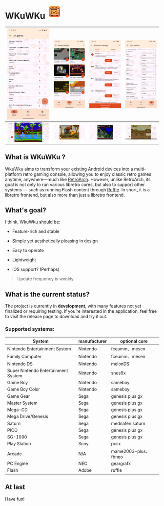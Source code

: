 # WKuWKu ![Application icon](app/src/main/res/drawable/app_icon_mdpi.png)

| <img src="Screenshots/sc_001.png" style="zoom:30%;" /> | <img src="Screenshots/sc_002.png" style="zoom:30%;" /> | <img src="Screenshots/sc_003.png" style="zoom:30%;" /> | <img src="Screenshots/sc_004.png" style="zoom:30%;" /> |
|--------------------------------------------------------|--------------------------------------------------------|--------------------------------------------------------|--------------------------------------------------------|
| <img src="Screenshots/sc_005.png" style="zoom:40%;" /> | <img src="Screenshots/sc_006.png" style="zoom:30%;" /> | <img src="Screenshots/sc_007.png" style="zoom:30%;" /> | <img src="Screenshots/sc_008.png" style="zoom:30%;" /> |

## What is WKuWKu ?

WkuWku aims to transform your existing Android devices into a multi-platform retro gaming console, allowing you to enjoy classic retro games anytime, anywhere—much like [RetroArch](https://github.com/libretro/RetroArch). However, unlike RetroArch, its goal is not only to run various libretro cores, but also to support other systems — such as running Flash content through [Ruffle](https://github.com/ruffle-rs/ruffle). In short, it is a libretro frontend, but also more than just a libretro frontend.

## What's goal?

I think, WkuWku should be:

- Feature-rich and stable

- Simple yet aesthetically pleasing in design

- Easy to operate

- Lightweight

- iOS support? (Perhaps)

> Update frequency is weekly

## What is the current status?

The project is currently in **development**, with many features not yet finalized or requiring testing. If you’re interested in the application, feel free to visit the release page to download and try it out.

### Supported systems:

| System                              | manufacturer | optional core       |
|-------------------------------------|--------------|---------------------|
| Nintendo Entertainment System       | Nintendo     | fceumm、mesen        |
| Family Computer                     | Nintendo     | fceumm、mesen        |
| Nintendo DS                         | Nintendo     | melonDS             |
| Super Nintendo Entertainment System | Nintendo     | snes9x              |
| Game Boy                            | Nintendo     | sameboy             |
| Game Boy Color                      | Nintendo     | sameboy             |
| Game Gear                           | Sega         | genesis plus gx     |
| Master System                       | Sega         | genesis plus gx     |
| Mega-CD                             | Sega         | genesis plus gx     |
| Mega Drive/Genesis                  | Sega         | genesis plus gx     |
| Saturn                              | Sega         | mednafen saturn     |
| PICO                                | Sega         | genesis plus gx     |
| SG-1000                             | Sega         | genesis plus gx     |
| Play Station                        | Sony         | pcsx                |
| Arcade                              | N/A          | mame2003-plus、fbneo |
| PC Engine                           | NEC          | geargrafx           |
| Flash                               | Adobe        | ruffle              |

## At last

Have fun!
